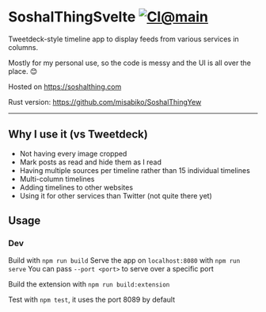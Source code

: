 # SoshalThingSvelte [![CI@main](https://github.com/misabiko/SoshalThingSvelte/actions/workflows/ci.yml/badge.svg?branch=main "CI@main")](https://github.com/misabiko/SoshalThingSvelte/actions/workflows/ci.yml)

Tweetdeck-style timeline app to display feeds from various services in columns.

Mostly for my personal use, so the code is messy and the UI is all over the place. 😊

Hosted on https://soshalthing.com

Rust version: https://github.com/misabiko/SoshalThingYew

---
## Why I use it (vs Tweetdeck)
- Not having every image cropped
- Mark posts as read and hide them as I read
- Having multiple sources per timeline rather than 15 individual timelines
- Multi-column timelines
- Adding timelines to other websites
- Using it for other services than Twitter (not quite there yet)

## Usage

### Dev
Build with `npm run build`
Serve the app  on `localhost:8080` with `npm run serve`
You can pass `--port <port>` to serve over a specific port

Build the extension with `npm run build:extension`

Test with `npm test`, it uses the port 8089 by default

[//]: # (TODO Add "one time endpoints" to timeline options)
[//]: # (TODO Add extension popup to inject soshal)
[//]: # (TODO Make eslint work for svelte files scripts)
[//]: # (TODO Rename favviewer to injected)
[//]: # (TODO Print vscode's problems)
[//]: # (TODO Go through project's TODOs)
[//]: # (TODO "Third-party cookie will be blocked in future Chrome versions as part of Privacy Sandbox.")
[//]: # (TODO Filter for "article from X service")
[//]: # (TODO Persist auto refresh)
[//]: # (TODO Update README &#40;remove twitter, bun commands&#41;)
[//]: # (TODO Lint github workflows)
[//]: # (TODO Port scripts to typescript)